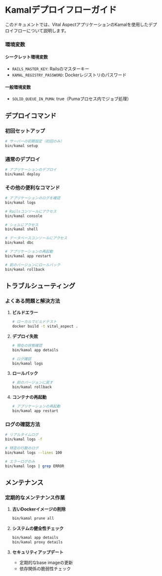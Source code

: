 # Kamalデプロイフローガイド

このドキュメントでは、Vital AspectアプリケーションのKamalを使用したデプロイフローについて説明します。

### 環境変数

#### シークレット環境変数
- `RAILS_MASTER_KEY`: Railsのマスターキー
- `KAMAL_REGISTRY_PASSWORD`: Dockerレジストリのパスワード

#### 一般環境変数
- `SOLID_QUEUE_IN_PUMA`: true（Pumaプロセス内でジョブ処理）

## デプロイコマンド

### 初回セットアップ

```bash
# サーバーの初期設定（初回のみ）
bin/kamal setup
```

### 通常のデプロイ

```bash
# アプリケーションのデプロイ
bin/kamal deploy
```

### その他の便利なコマンド

```bash
# アプリケーションのログを確認
bin/kamal logs

# Railsコンソールにアクセス
bin/kamal console

# シェルにアクセス
bin/kamal shell

# データベースコンソールにアクセス
bin/kamal dbc

# アプリケーションの再起動
bin/kamal app restart

# 前のバージョンにロールバック
bin/kamal rollback
```
## トラブルシューティング

### よくある問題と解決方法

1. **ビルドエラー**
   ```bash
   # ローカルでビルドテスト
   docker build -t vital_aspect .
   ```

2. **デプロイ失敗**
   ```bash
   # 現在の状態確認
   bin/kamal app details

   # ログ確認
   bin/kamal logs
   ```

3. **ロールバック**
   ```bash
   # 前のバージョンに戻す
   bin/kamal rollback
   ```

4. **コンテナの再起動**
   ```bash
   # アプリケーションの再起動
   bin/kamal app restart
   ```

### ログの確認方法

```bash
# リアルタイムログ
bin/kamal logs -f

# 特定の行数のログ
bin/kamal logs --lines 100

# エラーログのみ
bin/kamal logs | grep ERROR
```

## メンテナンス

### 定期的なメンテナンス作業

1. **古いDockerイメージの削除**
   ```bash
   bin/kamal prune all
   ```

2. **システムの健全性チェック**
   ```bash
   bin/kamal app details
   bin/kamal proxy details
   ```

3. **セキュリティアップデート**
   - 定期的なbase imageの更新
   - 依存関係の脆弱性チェック

